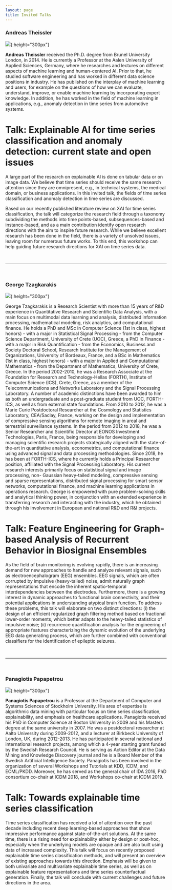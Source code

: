 ```yaml
---
layout: page
title: Invited Talks
---
```


### Andreas Theissler
![](speaker/theissler.gif){:height="300px"}

**Andreas Theissler** received the Ph.D. degree from Brunel University London, in 2014. He is currently a Professor at the Aalen University of Applied Sciences, Germany, where he researches and lectures on different aspects of machine learning and human-centered AI. Prior to that, he studied software engineering and has worked in different data science positions in industry. He has published on the interplay of machine learning and users, for example on the questions of how we can evaluate, understand, improve, or enable machine learning by incorporating expert knowledge. In addition, he has worked in the field of machine learning in applications, e.g., anomaly detection in time series from automotive systems.

# Talk: Explainable AI for time series classification and anomaly detection: current state and open issues
A large part of the research on explainable AI is done on tabular data or on image data. We believe that time series should receive the same research attention since they are omnipresent, e.g., in technical systems, the medical domain, or business applications. In this invited talk, the fields of time series classification and anomaly detection in time series are discussed.

Based on our recently published literature review on XAI for time series classification, the talk will categorize the research field through a taxonomy subdividing the methods into time points-based, subsequences-based and instance-based, and as a main contribution identify open research directions with the aim to inspire future research. While we believe excellent research has been done in the field, there is a variety of unsolved issues, leaving room for numerous future works. To this end, this workshop can help guiding future research directions for XAI on time series data.

<br>
<hr>
<br>

### George Tzagkarakis
![](speaker/tzagkarakis.gif){:height="300px"}

George Tzagkarakis is a Research Scientist with more than 15 years of R&D experience in Quantitative Research and Scientific Data Analysis, with a main focus on multimodal data learning and analysis, distributed information processing, mathematical modeling, risk analytics, and computational finance. He holds a PhD and MSc in Computer Science (1st in class, highest honors) - with a major in Statistical Signal Processing - from the Computer Science Department, University of Crete (UOC), Greece, a PhD in Finance - with a major in Risk Quantification - from the Economics, Business and Society Doctoral School, Research Institute for the Management of Organizations, University of Bordeaux, France, and a BSc in Mathematics (1st in class, highest honors) - with a major in Applied and Computational Mathematics - from the Department of Mathematics, University of Crete, Greece. In the period 2002-2010, he was a Research Associate at the Foundation for Research and Technology-Hellas (FORTH), Institute of Computer Science (ICS), Crete, Greece, as a member of the Telecommunications and Networks Laboratory and the Signal Processing Laboratory. A number of academic distinctions have been awarded to him as both an undergraduate and a post-graduate student from UOC, FORTH-ICS, as well as from external state foundations. From 2010 to 2012, he was a Marie Curie Postdoctoral Researcher at the Cosmology and Statistics Laboratory, CEA/Saclay, France, working on the design and implementation of compressive sensing algorithms for remote imaging in areal and terrestrial surveillance systems. In the period from 2012 to 2018, he was a Senior Researcher and Scientific Director at EONOS Investment Technologies, Paris, France, being responsible for developing and managing scientific research projects strategically aligned with the state-of-the-art in quantitative analysis, econometrics, and computational finance using advanced signal and data processing methodologies. Since 2018, he has been at FORTH-ICS, where he currently holds a Principal Researcher position, affiliated with the Signal Processing Laboratory.
His current research interests primarily focus on statistical signal and image processing, non- Gaussian heavy-tailed modeling, compressive sensing and sparse representations, distributed signal processing for smart sensor networks, computational finance, and machine learning applications in operations research. George is empowered with pure problem-solving skills and analytical thinking power, in conjunction with an extended experience in transferring research and interacting with the industry, which he obtained through his involvement in European and national R&D and R&I projects. 

# Talk: Feature Engineering for Graph-based Analysis of Recurrent Behavior in Biosignal Ensembles
As the field of brain monitoring is evolving rapidly, there is an increasing demand for new approaches to handle and analyze relevant signals, such as electroencephalogram (EEG) ensembles. EEG signals, which are often corrupted by impulsive (heavy-tailed) noise, admit naturally graph representations that encode the inherent spatio-temporal interdependencies between the electrodes. Furthermore, there is a growing interest in dynamic approaches to functional brain connectivity, and their potential applications in understanding atypical brain function. To address these problems, this talk will elaborate on two distinct directions: (i) the design of an efficient regularized graph filtering method based on fractional lower-order moments, which better adapts to the heavy-tailed statistics of impulsive noise; (ii) recurrence quantification analysis for the engineering of appropriate features characterizing the dynamic evolution of the underlying EEG data generating process, which are further combined with conventional classifiers for the identification of epileptic seizures.

<br>
<hr>
<br>

### Panagiotis Papapetrou

![](speaker/papapetrou.gif){:height="300px"}

**Panagiotis Papapetrou** is a Professor at the Department of Computer and Systems Sciences of Stockholm University. His area of expertise is algorithmic data mining with particular focus on time series classification, explainability, and emphasis on healthcare applications. Panagiotis received his PhD in Computer Science at Boston University in 2009 and his Masters degree at the same university in 2007. He was a postdoctoral researcher at Aalto University during 2009-2012, and a lecturer at Birkbeck University of London, UK, during 2012-2013. He has participated in several national and international research projects, among which a 4-year starting grant funded by the Swedish Research Council.  He is serving as Action Editor at the Data Mining and Knowledge Discovery journal and he is a Board Member of the Swedish Artificial Intelligence Society. Panagiotis has been involved in the organization of several Workshops and Tutorials at KDD, ICDM, and ECML/PKDD. Moreover, he has served as the general chair of IDA 2016, PhD consortium co-chair at ICDM 2018, and Workshops co-chair at ICDM 2019.

# Talk: Towards explainable time series classification
Time series classification has received a lot of attention over the past decade including recent deep learning-based approaches that show impressive performance against state-of-the-art solutions. At the same time, there is a rising need for explainability either by design or post-hoc, especially when the underlying models are opaque and are also built using data of increased complexity. This talk will focus on recently proposed explainable time series classification methods, and will present an overview of existing approaches towards this direction. Emphasis will be given to both univariate and multivariate explainable time series, as well as on explainable feature representations and time series counterfactual generation. Finally, the talk will conclude with current challenges and future directions in the area.
